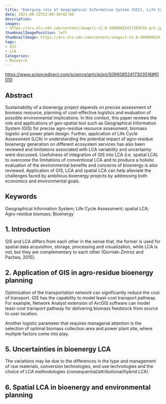 ```yaml
---
title: "Emerging role of Geographical Information System (GIS), Life Cycle Assessment (LCA) and spatial LCA (GIS-LCA) in sustainable bioenergy planning"
date: 2021-08-22T22:00:18+02:00
description:
images:
- https://ars.els-cdn.com/content/image/1-s2.0-S0960852417303516-gr2.jpg
thumbnailImagePosition: left
thumbnailImage: https://ars.els-cdn.com/content/image/1-s2.0-S0960852417303516-gr2.jpg
tags:
- GIS
- LCA
Categories:
- Research
---
```

https://www.sciencedirect.com/science/article/pii/S0960852417303516#f0010

## Abstract

Sustainability of a bioenergy project depends on precise assessment of biomass resource, planning of cost-effective logistics and evaluation of possible environmental implications. In this context, this paper reviews the role and applications of geo-spatial tool such as Geographical Information System (GIS) for precise agro-residue resource assessment, biomass logistic and power plant design. Further, application of Life Cycle Assessment (LCA) in understanding the potential impact of agro-residue bioenergy generation on different ecosystem services has also been reviewed and limitations associated with LCA variability and uncertainty were discussed. Usefulness of integration of GIS into LCA (i.e. spatial LCA) to overcome the limitations of conventional LCA and to produce a holistic evaluation of the environmental benefits and concerns of bioenergy is also reviewed. Application of GIS, LCA and spatial LCA can help alleviate the challenges faced by ambitious bioenergy projects by addressing both economics and environmental goals.

## Keywords
Geographical Information System; Life Cycle Assessment; spatial LCA; Agro-residue biomass; Bioenergy

## 1. Introduction

GIS and LCA differs from each other in the sense that, the former is used for spatial data acquisition, storage, processing and visualization, while LCA is not, but they are complementary to each other (Gorniak-Zimroz and Pactwa, 2015).

## 2. Application of GIS in agro-residue bioenergy planning

Optimization of the transportation network can significantly reduce the cost of transport. GIS has the capability to model least-cost transport pathway. For example, Network Analyst extension of ArcGIS software can model least-cost transport pathway for delivering biomass feedstock from source to user location.

Another logistic parameter that requires managerial attention is the selection of optimal biomass collection area and power plant site, where multiple factors come into play.

## 5. Uncertainties in bioenergy LCA

The variations may be due to the differences in the type and management of raw materials, conversion technologies, end use technologies and the choice of LCA methodologies (consequential/attributional/hybrid LCA).

## 6. Spatial LCA in bioenergy and environmental planning
